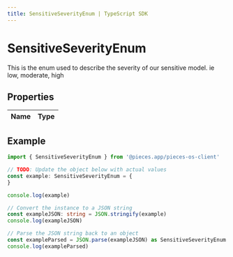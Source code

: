 ```yaml
---
title: SensitiveSeverityEnum | TypeScript SDK
---
```



# SensitiveSeverityEnum

This is the enum used to describe the severity of our sensitive model. ie low, moderate, high

## Properties

Name | Type
------------ | -------------

## Example

```typescript
import { SensitiveSeverityEnum } from '@pieces.app/pieces-os-client'

// TODO: Update the object below with actual values
const example: SensitiveSeverityEnum = {
}

console.log(example)

// Convert the instance to a JSON string
const exampleJSON: string = JSON.stringify(example)
console.log(exampleJSON)

// Parse the JSON string back to an object
const exampleParsed = JSON.parse(exampleJSON) as SensitiveSeverityEnum
console.log(exampleParsed)
```


